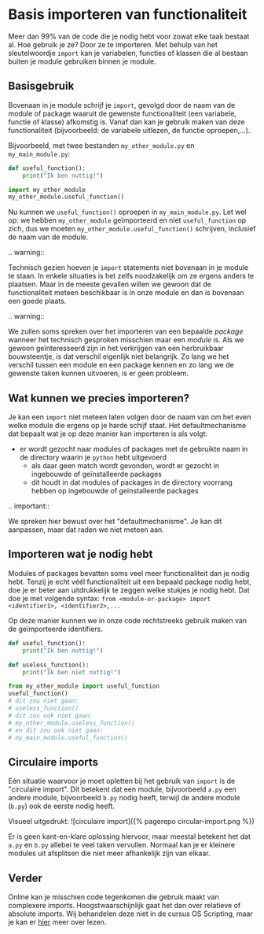 # Basis importeren van functionaliteit
Meer dan 99% van de code die je nodig hebt voor zowat elke taak bestaat al. Hoe gebruik je ze? Door ze te importeren. Met behulp van het sleutelwoordje `import` kan je variabelen, functies of klassen die al bestaan buiten je module gebruiken binnen je module.

## Basisgebruik
Bovenaan in je module schrijf je `import`, gevolgd door de naam van de module of package waaruit de gewenste functionaliteit (een variabele, functie of klasse) afkomstig is. Vanaf dan kan je gebruik maken van deze functionaliteit (bijvoorbeeld: de variabele uitlezen, de functie oproepen,...).

Bijvoorbeeld, met twee bestanden `my_other_module.py` en `my_main_module.py`:

```python
def useful_function():
    print("Ik ben nuttig!")
```

```python
import my_other_module
my_other_module.useful_function()
```

Nu kunnen we `useful_function()` oproepen in `my_main_module.py`. Let wel op: we hebben `my_other_module` geïmporteerd en niet `useful_function` op zich, dus we moeten `my_other_module.useful_function()` schrijven, inclusief de naam van de module.

.. warning::

   Technisch gezien hoeven je `import` statements niet bovenaan in je module te staan. In enkele situaties is het zelfs noodzakelijk om ze ergens anders te plaatsen. Maar in de meeste gevallen willen we gewoon dat de functionaliteit meteen beschikbaar is in onze module en dan is bovenaan een goede plaats.

.. warning::

   We zullen soms spreken over het importeren van een bepaalde *package* wanneer het technisch gesproken misschien maar een *module* is. Als we gewoon geïnteresseerd zijn in het verkrijgen van een herbruikbaar bouwsteentje, is dat verschil eigenlijk niet belangrijk. Zo lang we het verschil tussen een module en een package kennen en zo lang we de gewenste taken kunnen uitvoeren, is er geen probleem.

## Wat kunnen we precies importeren?
Je kan een `import` niet meteen laten volgen door de naam van om het even welke module die ergens op je harde schijf staat. Het defaultmechanisme dat bepaalt wat je op deze manier kan importeren is als volgt:

- er wordt gezocht naar modules of packages met de gebruikte naam in de directory waarin je `python` hebt uitgevoerd
  - als daar geen match wordt gevonden, wordt er gezocht in ingebouwde of geïnstalleerde packages
  - dit houdt in dat modules of packages in de directory voorrang hebben op ingebouwde of geïnstalleerde packages

.. important::

   We spreken hier bewust over het "defaultmechanisme". Je kan dit aanpassen, maar dat raden we niet meteen aan.

## Importeren wat je nodig hebt
Modules of packages bevatten soms veel meer functionaliteit dan je nodig hebt. Tenzij je echt véél functionaliteit uit een bepaald package nodig hebt, doe je er beter aan uitdrukkelijk te zeggen welke stukjes je nodig hebt. Dat doe je met volgende syntax: `from <module-or-package> import <identifier1>, <identifier2>,...`

Op deze manier kunnen we in onze code rechtstreeks gebruik maken van de geïmporteerde identifiers.

```python
def useful_function():
    print("Ik ben nuttig!")

def useless_function():
    print("Ik ben niet nuttig!")
```

```python
from my_other_module import useful_function
useful_function()
# dit zou niet gaan:
# useless_function()
# dit zou ook niet gaan:
# my_other_module.useless_function()
# en dit zou ook niet gaan:
# my_main_module.useful_function()
```

## Circulaire imports
Eén situatie waarvoor je moet opletten bij het gebruik van `import` is de "circulaire import". Dit betekent dat een module, bijvoorbeeld `a.py` een andere module, bijvoorbeeld `b.py` nodig heeft, terwijl de andere module (`b.py`) ook de eerste nodig heeft.

Visueel uitgedrukt:
![circulaire import]({% pagerepo circular-import.png %})

Er is geen kant-en-klare oplossing hiervoor, maar meestal betekent het dat `a.py` en `b.py` allebei te veel taken vervullen. Normaal kan je er kleinere modules uit afsplitsen die niet meer afhankelijk zijn van elkaar.

## Verder
Online kan je misschien code tegenkomen die gebruik maakt van complexere imports. Hoogstwaarschijnlijk gaat het dan over relatieve of absolute imports. Wij behandelen deze niet in de cursus OS Scripting, maar je kan er [hier](https://realpython.com/absolute-vs-relative-python-imports/) meer over lezen.
